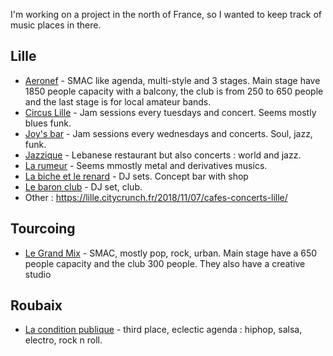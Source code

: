 I'm working on a project in the north of France, so I wanted to keep track of music places in there.

## Lille

- [Aeronef](https://aeronef.fr/) - SMAC like agenda, multi-style and 3 stages. Main stage have 1850 people capacity with a balcony, the club is from 250 to 650 people and the last stage is for local amateur bands.
- [Circus Lille](https://www.facebook.com/lecircuslille/?ref=page_internal) - Jam sessions every tuesdays and concert. Seems mostly blues funk.
- [Joy's bar](https://www.facebook.com/joysbarlille) - Jam sessions every wednesdays and concerts. Soul, jazz, funk.
- [Jazzique](https://www.facebook.com/lejazzique/?ref=page_internal) - Lebanese restaurant but also concerts : world and jazz.
- [La rumeur](https://www.facebook.com/larumeur.fr/?ref=page_internal) - Seems mmostly metal and derivatives musics. 
- [La biche et le renard](https://www.labicheetlerenard.com/index.html) - DJ sets. Concept bar with shop
- [Le baron club](https://www.facebook.com/lebaronclub/) - DJ set, club.
- Other : https://lille.citycrunch.fr/2018/11/07/cafes-concerts-lille/

## Tourcoing

- [Le Grand Mix](https://legrandmix.com/) - SMAC, mostly pop, rock, urban. Main stage have a 650 people capacity and the club 300 people. They also have a creative studio

## Roubaix

- [La condition publique](https://laconditionpublique.com/) - third place, eclectic agenda : hiphop, salsa, electro, rock n roll.